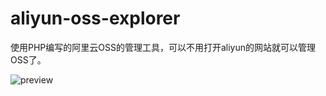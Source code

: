 # aliyun-oss-explorer
使用PHP编写的阿里云OSS的管理工具，可以不用打开aliyun的网站就可以管理OSS了。

![preview](blob/master/tests/preview.jpg?raw=true)